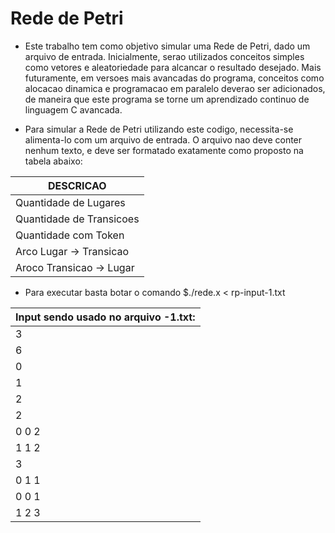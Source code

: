 # Rede de Petri

* Este trabalho tem como objetivo simular uma Rede de Petri, dado um arquivo de entrada. Inicialmente, serao utilizados conceitos simples como vetores e aleatoriedade para alcancar o resultado desejado. Mais futuramente, em versoes mais avancadas do programa, conceitos como alocacao dinamica e programacao em paralelo deverao ser adicionados, de maneira que este programa se torne um aprendizado continuo de linguagem C avancada.

* Para simular a Rede de Petri utilizando este codigo, necessita-se alimenta-lo com um arquivo de entrada. O arquivo nao deve conter nenhum texto, e deve ser formatado exatamente como proposto na tabela abaixo:

|        DESCRICAO         |
---------------------------|
| Quantidade de Lugares    |
| Quantidade de Transicoes |
| Quantidade com Token     |
| Arco Lugar -> Transicao  |
| Aroco Transicao -> Lugar |

* Para executar basta botar o comando $./rede.x < rp-input-1.txt

|  Input sendo usado no arquivo -1.txt:  |
|----------------------------------------|
|3                                       | 
|6                                       |
|0                                       |
|1                                       |
|2                                       |
|2                                       |
|0 0 2                                   |
|1 1 2                                   |
|3                                       |
|0 1 1                                   |
|0 0 1                                   |
|1 2 3                                   |

